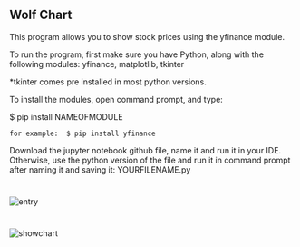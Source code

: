 ## Wolf Chart

This program allows you to show stock prices using the yfinance module. 

To run the program,  first make sure you have Python, along with the following modules:  yfinance, matplotlib, tkinter 

*tkinter comes pre installed in most python versions.


To install the modules, open command prompt, and type:

$ pip install NAMEOFMODULE 

    for example:  $ pip install yfinance 



 Download the jupyter notebook github file, name it and run it in your IDE.  Otherwise, use the python version of the file and run it in command prompt after naming it and saving it:  YOURFILENAME.py

 


#

![entry](https://github.com/guzmanwolfrank/Python/assets/29739578/83fd99a2-2ede-45f6-afce-ec214d2324fe)

# 




![showchart](https://github.com/guzmanwolfrank/Python/assets/29739578/3d814cdc-7fc8-4510-99a4-29fd0b3f47c4)
